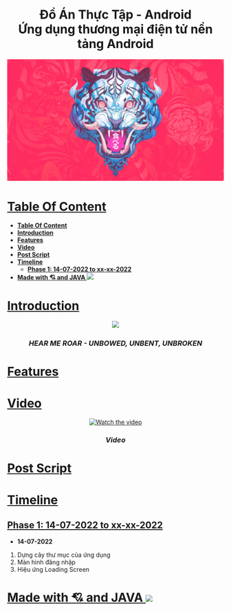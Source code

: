 <h1 align="center">Đồ Án Thực Tập - Android<br/>
    Ứng dụng thương mại điện tử nền tảng Android
</h1>

<p align="center">
    <img src="./photo/cover.jpg" width="1280" />
</p>


# [**Table Of Content**](#table-of-content)
- [**Table Of Content**](#table-of-content)
- [**Introduction**](#introduction)
- [**Features**](#features)
- [**Video**](#video)
- [**Post Script**](#post-script)
- [**Timeline**](#timeline)
  - [**Phase 1: 14-07-2022 to xx-xx-2022**](#phase-1-14-07-2022-to-xx-xx-2022)
- [**Made with 💘 and JAVA <img src="https://www.vectorlogo.zone/logos/java/java-horizontal.svg" width="60">**](#made-with--and-java-)

# [**Introduction**](#introduction)


<p align="center">
    <img src="./avatar/Black.jpg" width="640" />
</p>
<h3 align="center">

***HEAR ME ROAR - UNBOWED, UNBENT, UNBROKEN***
</h3>

# [**Features**](#features)


# [**Video**](#video)

<div align="center">
    
[![Watch the video](https://i.imgur.com/vKb2F1B.png)](https://www.youtube.com/watch?v=ZtrGcIkKv4U&ab_channel=PhongKaster)

</div>

<h3 align="center">

***Video***
</h3>

# [**Post Script**](#post-script)


# [**Timeline**](#timeline)

## [**Phase 1: 14-07-2022 to xx-xx-2022**](#phase-1-xx-xx-2022-to-xx-xx-2022)

- **14-07-2022** 
1. Dựng cây thư mục của ứng dụng 
2. Màn hình đăng nhập 
3. Hiệu ứng Loading Screen


 
# [**Made with 💘 and JAVA <img src="https://www.vectorlogo.zone/logos/java/java-horizontal.svg" width="60">**](#made-with-love-and-php)